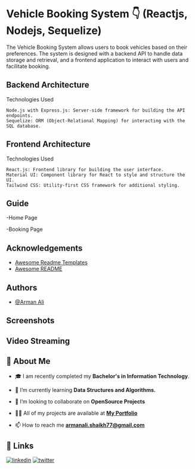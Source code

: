# Vehicle Booking System 👇 (Reactjs, Nodejs, Sequelize)

The Vehicle Booking System allows users to book vehicles based on their preferences. The system is designed with a backend API to handle data storage and retrieval, and a frontend application to interact with users and facilitate booking.

## Backend Architecture

   Technologies Used

    Node.js with Express.js: Server-side framework for building the API endpoints.
    Sequelize: ORM (Object-Relational Mapping) for interacting with the SQL database.

## Frontend Architecture

   Technologies Used

    React.js: Frontend library for building the user interface.
    Material UI: Component library for React to style and structure the UI.
    Tailwind CSS: Utility-first CSS framework for additional styling.

## Guide

-Home Page 

-Booking Page 


## Acknowledgements

- [Awesome Readme Templates](https://www.notion.so/templates/category/projects)
- [Awesome README](https://github.com/armanali0786/awesome-readme)

## Authors

- [@Arman Ali](https://www.github.com/armanali0786)

## Screenshots


## Video Streaming


## 🚀 About Me

- 🎓 I am recently completed my **Bachelor's in Information Technology**.

- 🌱 I’m currently learning **Data Structures and Algorithms.**

- 👯 I’m looking to collaborate on **OpenSource Projects**

- 👨‍💻 All of my projects are available at **[My Portfolio](https://github.com/armanali0786?tab=repositories)**

- 📫 How to reach me **armanali.shaikh77@gmail.com**

## 🔗 Links

[![linkedin](https://img.shields.io/badge/linkedin-0A66C2?style=for-the-badge&logo=linkedin&logoColor=white)](https://www.linkedin.com/in/arman-ali-8383081ab/)
[![twitter](https://img.shields.io/badge/twitter-1DA1F2?style=for-the-badge&logo=twitter&logoColor=white)](https://twitter.com/Arman_Ali_01?s=09/)
